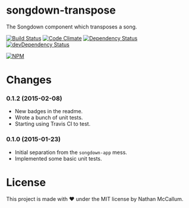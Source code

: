 # songdown-transpose
The Songdown component which transposes a song.

[![Build Status](https://travis-ci.org/1vasari/songdown-transpose.svg)](https://travis-ci.org/1vasari/songdown-transpose)
[![Code Climate](https://codeclimate.com/github/1vasari/songdown-transpose/badges/gpa.svg)](https://codeclimate.com/github/1vasari/songdown-transpose)
[![Dependency Status](https://david-dm.org/1vasari/songdown-transpose.svg)](https://david-dm.org/1vasari/songdown-transpose)
[![devDependency Status](https://david-dm.org/1vasari/songdown-transpose/dev-status.svg)](https://david-dm.org/1vasari/songdown-transpose#info=devDependencies)

[![NPM](https://nodei.co/npm/songdown-transpose.png?downloads=true&downloadRank=true&stars=true)](https://nodei.co/npm/songdown-transpose/)

# Changes

### 0.1.2 (2015-02-08)
- New badges in the readme.
- Wrote a bunch of unit tests.
- Starting using Travis CI to test.

### 0.1.0 (2015-01-23)
- Initial separation from the `songdown-app` mess.
- Implemented some basic unit tests.

# License

This project is made with :heart: under the MIT license by Nathan McCallum.
